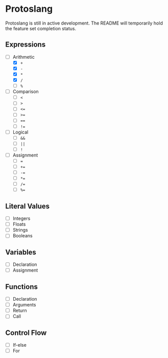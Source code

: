 # Protoslang

Protoslang is still in active development. The README will temporarily hold the feature set completion status.

## Expressions

- [ ] Arithmetic
  - [x] `+`
  - [x] `-`
  - [x] `*`
  - [x] `/`
  - [ ] `%`
- [ ] Comparison
  - [ ] `<`
  - [ ] `>`
  - [ ] `<=`
  - [ ] `>=`
  - [ ] `==`
  - [ ] `!=`
- [ ] Logical
  - [ ] `&&`
  - [ ] `||`
  - [ ] `!`
- [ ] Assignment
  - [ ] `=`
  - [ ] `+=`
  - [ ] `-=`
  - [ ] `*=`
  - [ ] `/=`
  - [ ] `%=`

## Literal Values

- [ ] Integers
- [ ] Floats
- [ ] Strings
- [ ] Booleans

## Variables

- [ ] Declaration
- [ ] Assignment

## Functions

- [ ] Declaration
- [ ] Arguments
- [ ] Return
- [ ] Call

## Control Flow

- [ ] If-else
- [ ] For
